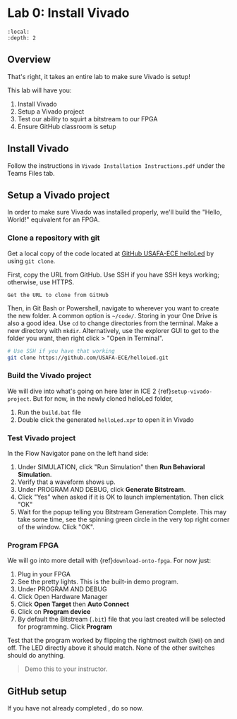 # Lab 0: Install Vivado

```{contents}
:local:
:depth: 2
```

## Overview

That's right, it takes an entire lab to make sure Vivado is setup!

This lab will have you:

1. Install Vivado
2. Setup a Vivado project
3. Test our ability to squirt a bitstream to our FPGA
4. Ensure GitHub classroom is setup

## Install Vivado

Follow the instructions in `Vivado Installation Instructions.pdf` under the Teams Files tab.

## Setup a Vivado project

In order to make sure Vivado was installed properly, we'll build the "Hello, World!" equivalent for an FPGA.

### Clone a repository with git

Get a local copy of the code located at [GitHub USAFA-ECE helloLed](https://github.com/USAFA-ECE/helloLed) by using `git clone`.

First, copy the URL from GitHub. Use SSH if you have SSH keys working; otherwise, use HTTPS.

```{figure} img/lab0_githubclone.png
Get the URL to clone from GitHub
```

Then, in Git Bash or Powershell, navigate to wherever you want to create the new folder.
A common option is `~/code/`. Storing in your One Drive is also a good idea.
Use `cd` to change directories from the terminal. Make a new directory with `mkdir`.
Alternatively, use the explorer GUI to get to the folder you want,
then right click > "Open in Terminal".

```bash
# Use SSH if you have that working
git clone https://github.com/USAFA-ECE/helloLed.git
```

### Build the Vivado project

We will dive into what's going on here later in ICE 2 {ref}`setup-vivado-project`.
But for now, in the newly cloned helloLed folder,

1. Run the `build.bat` file
2. Double click the generated `helloLed.xpr` to open it in Vivado

### Test Vivado project

In the Flow Navigator pane on the left hand side:

1. Under SIMULATION, click "Run Simulation" then **Run Behavioral Simulation**.
2. Verify that a waveform shows up.
3. Under PROGRAM AND DEBUG, click **Generate Bitstream**.
4. Click "Yes" when asked if it is OK to launch implementation. Then click "OK"
5. Wait for the popup telling you Bitstream Generation Complete. This may take some time, see the spinning green circle in the very top right corner of the window. Click "OK".

### Program FPGA

We will go into more detail with {ref}`download-onto-fpga`.
For now just:

1. Plug in your FPGA
2. See the pretty lights. This is the built-in demo program.
3. Under PROGRAM AND DEBUG
4. Click Open Hardware Manager
5. Click **Open Target** then **Auto Connect**
6. Click on **Program device**
7. By default the Bitstream (`.bit`) file that you last created will be selected for programming. Click **Program**

Test that the program worked by flipping the rightmost switch (`SW0`) on and off. The LED directly above it should match. None of the other switches should do anything.

> Demo this to your instructor.

## GitHub setup

If you have not already completed [](../ICE/ICE0.md), do so now.
